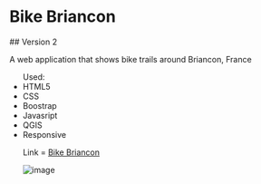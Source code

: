 <h1>Bike Briancon</h1>
## Version 2
<p>A web application that shows bike trails around Briancon, France</p>
<ul>
Used:
<li>HTML5</li>
<li>CSS</li>
<li>Boostrap</li>
<li>Javasript</li>
<li>QGIS</li>
<li>Responsive</li>


<p>Link = <a href="https://revyrob.github.io/bikeBriancon/">Bike Briancon</a></p>


![image](https://user-images.githubusercontent.com/66695865/188358607-e9494e3d-1bfe-45a3-b454-ff1aad17ad78.png)
